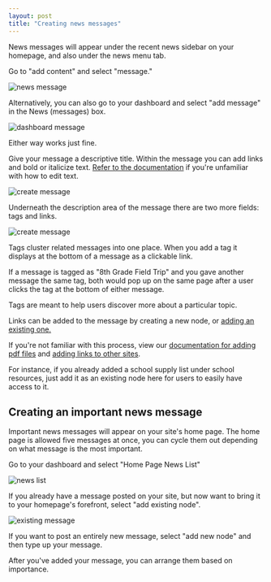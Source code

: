 ```yaml
---
layout: post
title: "Creating news messages"
---
```


News messages will appear under the recent news sidebar on your homepage, and also under the news menu tab.

Go to "add content" and select "message."

![news message](/schoolsites-help/images/news/news-message.png)

Alternatively, you can also go to your dashboard and select "add message" in the News (messages) box. 

![dashboard message](/schoolsites-help/images/news/dashboard-message.png)

Either way works just fine. 

Give your message a descriptive title. Within the message you can add links and bold or italicize text. [Refer to the documentation](/schoolsites-help/2014/07/15/editing-page/#wysiwyg) if you're unfamiliar with how to edit text.

![create message](/schoolsites-help/images/news/create-message.png)

Underneath the description area of the message there are two more fields: tags and links.

![create message](/schoolsites-help/images/news/adding-nodes.png)

Tags cluster related messages into one place. When you add a tag it displays at the bottom of a message as a clickable link. 

If a message is tagged as "8th Grade Field Trip" and you gave another message the same tag, both would pop up on the same page after a user clicks the tag at the bottom of either message. 

Tags are meant to help users discover more about a particular topic. 

Links can be added to the message by creating a new node, or [adding an existing one.](/schoolsites-help/2014/07/15/moving-nodes/)

If you're not familiar with this process, view our [documentation for adding pdf files](/schoolsites-help/2014/07/15/uploading-files/) and [adding links to other sites](/schoolsites-help/2014/07/15/adding-links/).

For instance, if you already added a school supply list under school resources, just add it as an existing node here for users to easily have access to it. 

## Creating an important news message

Important news messages will appear on your site's home page. The home page is allowed five messages at once, you can cycle them out depending on what message is the most important. 

Go to your dashboard and select "Home Page News List"

![news list](/schoolsites-help/images/news/home-list.png)

If you already have a message posted on your site, but now want to bring it to your homepage's forefront, select "add existing node".

![existing message](/schoolsites-help/images/news/existing-message.png) 

If you want to post an entirely new message, select "add new node" and then type up your message.

After you've added your message, you can arrange them based on importance.   